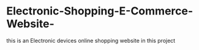 # Electronic-Shopping-E-Commerce-Website-
this is an Electronic devices online shopping website in this project 


